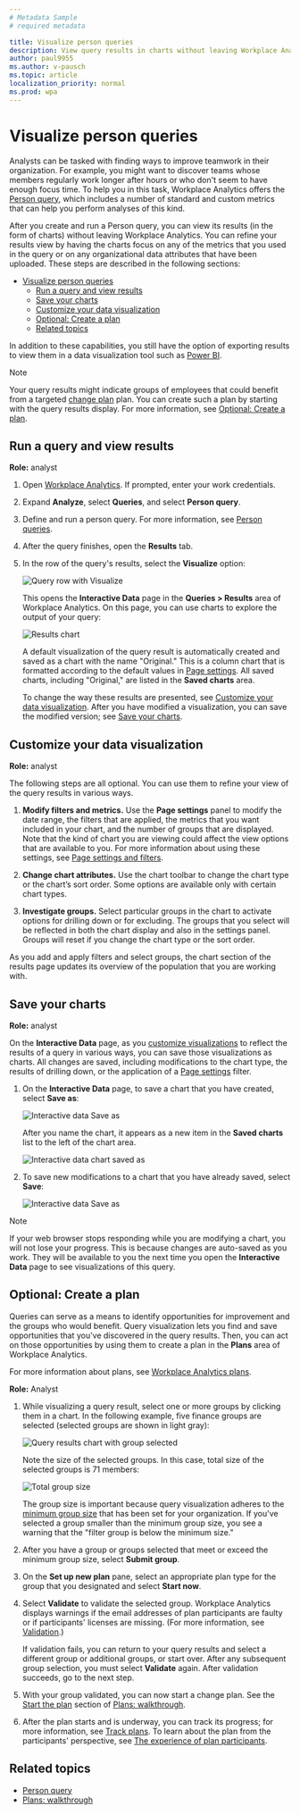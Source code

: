 ```yaml
---
# Metadata Sample
# required metadata

title: Visualize person queries
description: View query results in charts without leaving Workplace Analytics
author: paul9955
ms.author: v-pausch
ms.topic: article
localization_priority: normal 
ms.prod: wpa
---
```


# Visualize person queries

Analysts can be tasked with finding ways to improve teamwork in their organization. For example, you might want to discover teams whose members regularly work longer after hours or who don't seem to have enough focus time. To help you in this task, Workplace Analytics offers the [Person query](person-queries.md), which includes a number of standard and custom metrics that can help you perform analyses of this kind.  

After you create and run a Person query, you can view its results (in the form of charts) without leaving Workplace Analytics. You can refine your results view by having the charts focus on any of the metrics that you used in the query or on any organizational data attributes that have been uploaded. These steps are described in the following sections: 

- [Visualize person queries](#visualize-person-queries)
  - [Run a query and view results](#run-a-query-and-view-results)
  - [Save your charts](#save-your-charts)
  - [Customize your data visualization](#customize-your-data-visualization)
  - [Optional: Create a plan](#optional-create-a-plan)
  - [Related topics](#related-topics)

In addition to these capabilities, you still have the option of exporting results to view them in a data visualization tool such as [Power BI](../use/view-download-and-export-query-results.md#use-workplace-analytics-data-in-power-bi-excel-or-other-data-analysis-tool). 

> [!Note] 
> Your query results might indicate groups of employees that could benefit from a targeted [change plan](solutionsv2-intro.md) plan. You can create such a plan by starting with the query results display. For more information, see [Optional: Create a plan](#optional-create-a-plan).

## Run a query and view results 

**Role:** analyst 

1. Open [Workplace Analytics](https://workplaceanalytics.office.com/). If prompted, enter your work credentials.

2. Expand **Analyze**, select **Queries**, and select **Person query**.

3. Define and run a person query. For more information, see [Person queries](person-queries.md). 

4. After the query finishes, open the **Results** tab.

5. In the row of the query's results, select the **Visualize** option: 

   ![Query row with Visualize](../images/wpa/tutorials/visualize-option-results-row-4.png)

   This opens the **Interactive Data** page in the **Queries > Results** area of Workplace Analytics. On this page, you can use charts to explore the output of your query: 

   ![Results chart](../images/wpa/tutorials/inter-data-save-as-no-hi.png)

   A default visualization of the query result is automatically created and saved as a chart with the name "Original." This is a column chart that is formatted according to the default values in [Page settings](../use/explore-page-settings.md). All saved charts, including "Original," are listed in the **Saved charts** area.

   To change the way these results are presented, see [Customize your data visualization](#customize-your-data-visualization). After you have modified a visualization, you can save the modified version; see [Save your charts](#save-your-charts).

## Customize your data visualization 

**Role:** analyst 

The following steps are all optional. You can use them to refine your view of the query results in various ways. 

1. **Modify filters and metrics.** Use the **Page settings** panel to modify the date range, the filters that are applied, the metrics that you want included in your chart, and the number of groups that are displayed. Note that the kind of chart you are viewing could affect the view options that are available to you. For more information about using these settings, see [Page settings and filters](../use/chart-types.md#page-settings-and-filters). 

2. **Change chart attributes.** Use the chart toolbar to change the chart type or the chart’s sort order. Some options are available only with certain chart types.  

3. **Investigate groups.** Select particular groups in the chart to activate options for drilling down or for excluding. The groups that you select will be reflected in both the chart display and also in the settings panel. Groups will reset if you change the chart type or the sort order.  

As you add and apply filters and select groups, the chart section of the results page updates its overview of the population that you are working with. 

## Save your charts 

**Role:** analyst

On the **Interactive Data** page, as you [customize visualizations](#customize-your-data-visualization) to reflect the results of a query in various ways, you can save those visualizations as charts. All changes are saved, including modifications to the chart type, the results of drilling down, or the application of a [Page settings](../use/explore-page-settings.md) filter.

1. On the **Interactive Data** page, to save a chart that you have created, select **Save as**:  

    ![Interactive data Save as](../images/wpa/tutorials/inter-data-save-as-4.png)

    After you name the chart, it appears as a new item in the **Saved charts** list to the left of the chart area. 

    ![Interactive data chart saved as](../images/wpa/tutorials/saved-charts-chart-saved-as-4.png)

2. To save new modifications to a chart that you have already saved, select **Save**:  

    ![Interactive data Save as](../images/wpa/tutorials/saved-charts-chart-saved-4.png)

> [!Note] 
> If your web browser stops responding while you are modifying a chart, you will not lose your progress. This is because changes are auto-saved as you work. They will be available to you the next time you open the **Interactive Data** page to see visualizations of this query.

## Optional: Create a plan  

Queries can serve as a means to identify opportunities for improvement and the groups who would benefit. Query visualization lets you find and save opportunities that you've discovered in the query results. Then, you can act on those opportunities by using them to create a plan in the **Plans** area of Workplace Analytics.

For more information about plans, see [Workplace Analytics plans](solutionsv2-intro.md).  

**Role:** Analyst

1. While visualizing a query result, select one or more groups by clicking them in a chart. In the following example, five finance groups are selected (selected groups are shown in light gray):

   ![Query results chart with group selected](../images/wpa/tutorials/results-interactive-data-close.png)

   Note the size of the selected groups. In this case, total size of the selected groups is 71 members:

   ![Total group size](../images/wpa/tutorials/group-size-finance.png)

   The group size is important because query visualization adheres to the [minimum group size](../use/settings.md#minimum-group-size) that has been set for your organization. If you've selected a group smaller than the minimum group size, you see a warning that the "filter group is below the minimum size."

2. After you have a group or groups selected that meet or exceed the minimum group size, select **Submit group**.

3. On the **Set up new plan** pane, select an appropriate plan type for the group that you designated and select **Start now**.

4. Select **Validate** to validate the selected group. Workplace Analytics displays warnings if the email addresses of plan participants are faulty or if participants' licenses are missing. (For more information, see [Validation](solutionsv2-conceptual.md#validation).)

   If validation fails, you can return to your query results and select a different group or additional groups, or start over. After any subsequent group selection, you must select **Validate** again. After validation succeeds, go to the next step.

5. With your group validated, you can now start a change plan. See the [Start the plan](solutionsv2-task.md#start-the-plan) section of [Plans: walkthrough](solutionsv2-task.md).

6. After the plan starts and is underway, you can track its progress; for more information, see [Track plans](solutionsv2-task.md#track-plans). To learn about the plan from the participants' perspective, see [The experience of plan participants](solutionsv2-participants.md).

## Related topics

* [Person query](person-queries.md)
* [Plans: walkthrough](solutionsv2-task.md)
